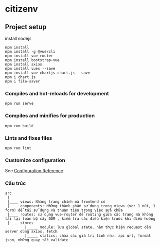 # citizenv

## Project setup
install nodejs
```
npm install
npm install -g @vue/cli
npm install vue-router
npm install bootstrap-vue
npm install axios
npm install vuex --save
npm install vue-chartjs chart.js --save
npm i chart.js
npm i file-saver
```

### Compiles and hot-reloads for development
```
npm run serve
```

### Compiles and minifies for production
```
npm run build
```

### Lints and fixes files
```
npm run lint
```

### Customize configuration
See [Configuration Reference](https://cli.vuejs.org/config/).


### Cấu trúc 
```
src
 |
 |____ views: Những trang chính mà frontend có
 |____ components: Những thành phần sử dụng trong views (vd: 1 nút, 1 form) để tái sử dụng và thuận tiện trong việc sửa chữa
 |____ routes: sử dụng vue-router để routing giữa các trang mà không tải lại toàn bộ cây DOM , kiểm tra các điều kiện trước khi điều hướng
 |____ stores
         |_____ module: lưu global state, hàm thực hiện request đến server dùng axios, fetch
         |_____ statics: chứa các giá trị tĩnh như: api url, format json, những quay tắc validate
